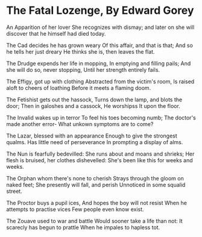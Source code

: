 
# The Fatal Lozenge, By Edward Gorey

An Apparition of her lover She recognizes with dismay;
and later on she will discover that he himself had died today.

The Cad decides he has grown weary Of this affair, and that is that;
And so he tells her just dreary He thinks she is, then leaves the flat.

The Drudge expends her life in mopping, In emptying and filling pails;
And she will do so, never stopping, Until her strength entirely fails.

The Effigy, got up with clothing Abstracted from the victim's room,
Is raised aloft to cheers of loathing Before it meets a flaming doom.

The Fetishist gets out the hassock, Turns down the lamp, and blots the door;
Then in galoshes and a cassock, He worshipss It upon the floor.

The Invalid wakes up in terror To feel his toes becoming numb;
The doctor's made another error- What unkown symptoms are to come?

The Lazar, blessed with an appearance
Enough to give the strongest qualms.
Has little need of perseverance
In prompting a display of alms.

The Nun is fearfully bedevilled:
She runs about and moans and shrieks;
Her flesh is bruised, her clothes dishevelled:
She's been like this for weeks and weeks.

The Orphan whom there's none to cherish
Strays through the gloom on naked feet;
She presently will fall, and perish
Unnoticed in some squalid street.

The Proctor buys a pupil ices, And hopes the boy will not resist
When he attempts to practise vices Few people even know exist.

The Zouave used to war and battle
Would sooner take a life than not:
It scarecly has begun to prattle
When he impales to hapless tot.

